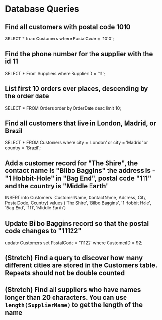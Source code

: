 # Database Queries

## Find all customers with postal code 1010

SELECT * from Customers where PostalCode = '1010';

## Find the phone number for the supplier with the id 11

SELECT * From Suppliers where SupplierID = '11';

## List first 10 orders ever places, descending by the order date

SELECT * FROM Orders order by OrderDate desc limit 10;

## Find all customers that live in London, Madrid, or Brazil

SELECT * FROM Customers where city = 'London' or city = 'Madrid' or country = 'Brazil';

## Add a customer record for "The Shire", the contact name is "Bilbo Baggins" the address is -"1 Hobbit-Hole" in "Bag End", postal code "111" and the country is "Middle Earth"

INSERT into Customers (CustomerName, ContactName, Address, City, PostalCode, Country)
values ('The Shire', 'Bilbo Baggins', '1 Hobbit Hole', 'Bag End', '111', 'Middle Earth')

## Update Bilbo Baggins record so that the postal code changes to "11122"

update Customers set PostalCode = '11122' where CustomerID = 92;

## (Stretch) Find a query to discover how many different cities are stored in the Customers table. Repeats should not be double counted

## (Stretch) Find all suppliers who have names longer than 20 characters. You can use `length(SupplierName)` to get the length of the name
